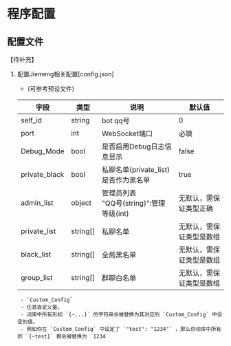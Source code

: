 # 程序配置

## 配置文件

【待补充】

1. 配置Jiemeng相关配置[config.json]
	- (可参考预设文件)

    | 字段          | 类型     | 说明                                        | 默认值                   |
    | ------------- | -------- | ------------------------------------------- | ------------------------ |
    | self_id       | string   | bot qq号                                    | 0                        |
    | port          | int      | WebSocket端口                               | 必填                     |
    | Debug_Mode    | bool     | 是否启用Debug日志信息显示                   | false                    |
    | private_black | bool     | 私聊名单(private_list)是否作为黑名单        | true                     |
    | admin_list    | object   | 管理员列表<br/>"QQ号(string)":管理等级(int) | 无默认，需保证类型正确   |
    | private_list  | string[] | 私聊名单                                    | 无默认，需保证类型是数组 |
    | black_list    | string[] | 全局黑名单                                  | 无默认，需保证类型是数组 |
    | group_list    | string[] | 群聊白名单                                  | 无默认，需保证类型是数组 |
		- `Custom_Config`
  		- 任意自定义量。
  		- 词库中所有形如 `{~...}` 的字符串会被替换为其对应的 `Custom_Config` 中设定的值。
  		- 例如你在 `Custom_Config` 中设定了 `"test": "1234"` ，那么你词库中所有的 `{~test}` 都会被替换为 `1234`

